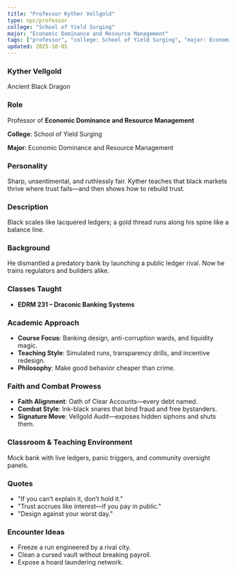 ```yaml
---
title: "Professor Kyther Vellgold"
type: npc/professor
college: "School of Yield Surging"
major: "Economic Dominance and Resource Management"
tags: ["professor", "college: School of Yield Surging", "major: Economic Dominance and Resource Management", "variant:black"]
updated: 2025-10-05
---
```

### Kyther Vellgold

Ancient Black Dragon

### Role

Professor of **Economic Dominance and Resource Management**

**College**: School of Yield Surging

**Major**: Economic Dominance and Resource Management

### Personality

Sharp, unsentimental, and ruthlessly fair. Kyther teaches that black markets thrive where trust fails—and then shows how to rebuild trust.

### Description

Black scales like lacquered ledgers; a gold thread runs along his spine like a balance line.

### Background

He dismantled a predatory bank by launching a public ledger rival. Now he trains regulators and builders alike.

### Classes Taught

- **EDRM 231 – Draconic Banking Systems**

### Academic Approach

- **Course Focus**: Banking design, anti-corruption wards, and liquidity magic.
- **Teaching Style**: Simulated runs, transparency drills, and incentive redesign.
- **Philosophy**: Make good behavior cheaper than crime.

### Faith and Combat Prowess

- **Faith Alignment**: Oath of Clear Accounts—every debt named.
- **Combat Style**: Ink-black snares that bind fraud and free bystanders.
- **Signature Move**: Vellgold Audit—exposes hidden siphons and shuts them.

### Classroom & Teaching Environment

Mock bank with live ledgers, panic triggers, and community oversight panels.

### Quotes

- "If you can’t explain it, don’t hold it."
- "Trust accrues like interest—if you pay in public."
- "Design against your worst day."

### Encounter Ideas

- Freeze a run engineered by a rival city.
- Clean a cursed vault without breaking payroll.
- Expose a hoard laundering network.
